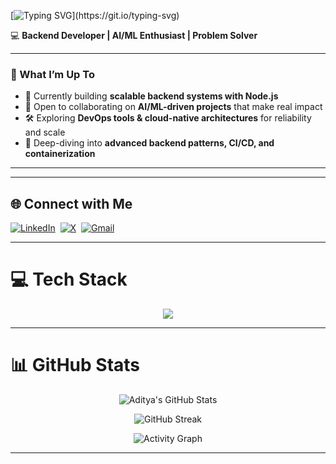 <!-- Typing animation header -->
[![Typing SVG](https://readme-typing-svg.demolab.com?font=Fira+Code&pause=1000&color=00F7A4&width=435&lines=Hey+there!+👋+I'm+Aditya;Backend+Developer+%7C+AI%2FML+Enthusiast;Always+learning+and+building+cool+stuff!)](https://git.io/typing-svg)

💻 **Backend Developer | AI/ML Enthusiast | Problem Solver**  

---

### 🚀 What I’m Up To  
- 🔭 Currently building **scalable backend systems with Node.js**  
- 🤝 Open to collaborating on **AI/ML-driven projects** that make real impact  
- 🛠️ Exploring **DevOps tools & cloud-native architectures** for reliability and scale  
- 🌱 Deep-diving into **advanced backend patterns, CI/CD, and containerization**  

---


---


## 🌐 Connect with Me
[![LinkedIn](https://img.shields.io/badge/LinkedIn-%230077B5.svg?logo=linkedin&logoColor=white&style=flat-square)](https://www.linkedin.com/in/aditya-paul-a4457a288/) 
[![X](https://img.shields.io/badge/Twitter-%23000000.svg?logo=x&logoColor=white&style=flat-square)](https://x.com/i_aditya_paul) 
[![Gmail](https://img.shields.io/badge/Email-D14836?logo=gmail&logoColor=white&style=flat-square)](mailto:aditkumar619@gmail.com)


---


# 💻 Tech Stack
<p align="center">
<img src="https://skillicons.dev/icons?i=c,css,js,java,md,nextjs,nestjs,nodejs,mongodb,sklearn,github,git" />
</p>


---


# 📊 GitHub Stats
<div align="center">


![Aditya's GitHub Stats](https://github-readme-stats.vercel.app/api?username=PurelyAditya&show_icons=true&theme=radical&hide_border=true&count_private=true)


![GitHub Streak](https://streak-stats.demolab.com?user=PurelyAditya&theme=radical&hide_border=true)



![Activity Graph](https://github-readme-activity-graph.vercel.app/graph?username=PurelyAditya&theme=radical&hide_border=true&bg_color=0D1117&color=FF6E96&line=FCA17D&point=F9D423)


</div>


---


